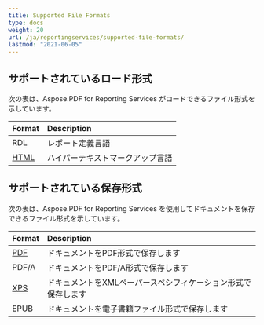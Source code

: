 ```yaml
---
title: Supported File Formats 
type: docs
weight: 20
url: /ja/reportingservices/supported-file-formats/
lastmod: "2021-06-05"
---
```


## サポートされているロード形式

次の表は、Aspose.PDF for Reporting Services がロードできるファイル形式を示しています。

|**Format**|**Description**|
| :- | :- |
|RDL|レポート定義言語|
|[HTML](https://docs.fileformat.com/web/html/)|ハイパーテキストマークアップ言語|

## サポートされている保存形式

次の表は、Aspose.PDF for Reporting Services を使用してドキュメントを保存できるファイル形式を示しています。

|**Format**|**Description**|
| :- | :- |
|[PDF](https://docs.fileformat.com/pdf/)|ドキュメントをPDF形式で保存します|
|PDF/A |ドキュメントをPDF/A形式で保存します|
|[XPS](https://docs.fileformat.com/page-description-language/xps/)|ドキュメントをXMLペーパースペシフィケーション形式で保存します|
|EPUB|ドキュメントを電子書籍ファイル形式で保存します|